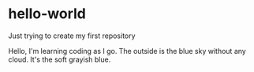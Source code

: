 # hello-world
Just trying to create my first repository

Hello,
I'm learning coding as I go.
The outside is the blue sky without any cloud. 
It's the soft grayish blue.

